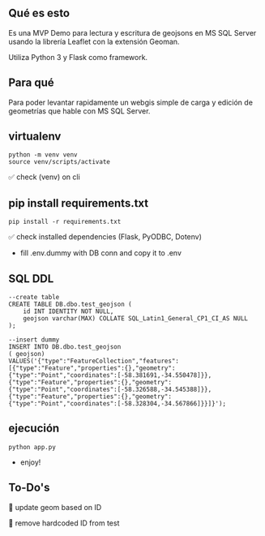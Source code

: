 ## Qué es esto

Es una MVP Demo para lectura y escritura de geojsons en MS SQL Server usando la librería Leaflet con la extensión Geoman.

Utiliza Python 3 y Flask como framework.

## Para qué

Para poder levantar rapidamente un webgis simple de carga y edición de geometrías que hable con MS SQL Server.


## virtualenv

```
python -m venv venv
source venv/scripts/activate
```
:white_check_mark: check (venv) on cli 


## pip install requirements.txt

```
pip install -r requirements.txt

```

:white_check_mark: check installed dependencies (Flask, PyODBC, Dotenv)

- fill .env.dummy with DB conn and copy it to .env

## SQL DDL

```
--create table
CREATE TABLE DB.dbo.test_geojson (
	id INT IDENTITY NOT NULL,
	geojson varchar(MAX) COLLATE SQL_Latin1_General_CP1_CI_AS NULL
);

--insert dummy
INSERT INTO DB.dbo.test_geojson
( geojson)
VALUES('{"type":"FeatureCollection","features":[{"type":"Feature","properties":{},"geometry":{"type":"Point","coordinates":[-58.381691,-34.550478]}},{"type":"Feature","properties":{},"geometry":{"type":"Point","coordinates":[-58.326588,-34.545388]}},{"type":"Feature","properties":{},"geometry":{"type":"Point","coordinates":[-58.328304,-34.567866]}}]}');
```


## ejecución

```
python app.py
```

- enjoy!

## To-Do's

:black_square_button: update geom based on ID

:black_square_button: remove hardcoded ID from test
